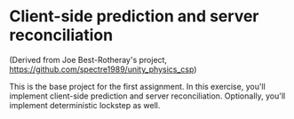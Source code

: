 # Client-side prediction and server reconciliation
(Derived from Joe Best-Rotheray's project, https://github.com/spectre1989/unity_physics_csp)

This is the base project for the first assignment. In this exercise, you'll implement client-side prediction and server reconciliation. Optionally, you'll implement deterministic lockstep as well.
